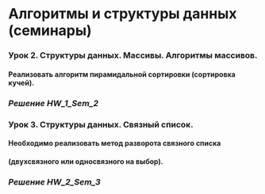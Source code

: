 # Алгоритмы и структуры данных (семинары)
### Урок 2. Структуры данных. Массивы. Алгоритмы массивов.
#### Реализовать алгоритм пирамидальной сортировки (сортировка кучей).
### *Решение HW_1_Sem_2*
### Урок 3. Структуры данных. Связный список.
#### Необходимо реализовать метод разворота связного списка 
#### (двухсвязного или односвязного на выбор).
### *Решение HW_2_Sem_3*